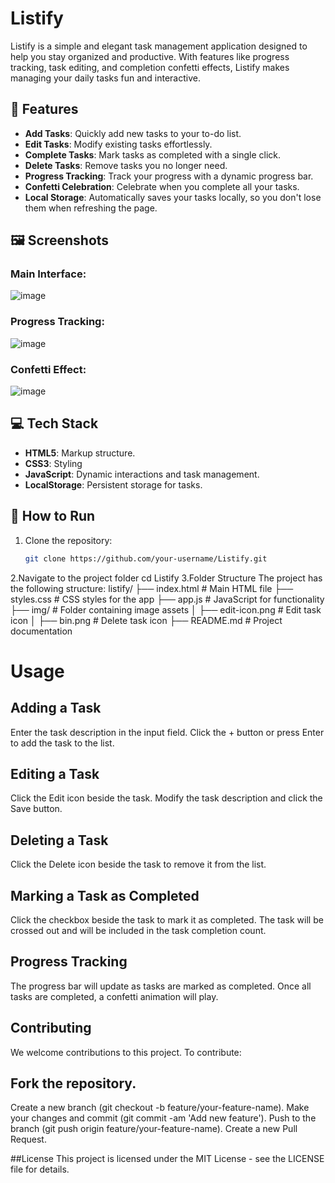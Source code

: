 # Listify

Listify is a simple and elegant task management application designed to help you stay organized and productive. With features like progress tracking, task editing, and completion confetti effects, Listify makes managing your daily tasks fun and interactive.

## 🎯 Features
- **Add Tasks**: Quickly add new tasks to your to-do list.
- **Edit Tasks**: Modify existing tasks effortlessly.
- **Complete Tasks**: Mark tasks as completed with a single click.
- **Delete Tasks**: Remove tasks you no longer need.
- **Progress Tracking**: Track your progress with a dynamic progress bar.
- **Confetti Celebration**: Celebrate when you complete all your tasks.
- **Local Storage**: Automatically saves your tasks locally, so you don't lose them when refreshing the page.

## 🖼️ Screenshots
### Main Interface:
![image](https://github.com/user-attachments/assets/58bb4474-d5e0-4c37-bfd9-43d2d4f3069f)


### Progress Tracking:
![image](https://github.com/user-attachments/assets/05298fbb-fe1d-4192-805e-fcff2dac1efc)

### Confetti Effect:
 ![image](https://github.com/user-attachments/assets/afbae24f-6424-4c56-a436-90ca65dcd10c)


## 💻 Tech Stack
- **HTML5**: Markup structure.
- **CSS3**: Styling
- **JavaScript**: Dynamic interactions and task management.
- **LocalStorage**: Persistent storage for tasks.

## 🚀 How to Run
1. Clone the repository:
   ```bash
   git clone https://github.com/your-username/Listify.git
2.Navigate to the project folder
   cd Listify
3.Folder Structure
The project has the following structure:
listify/
├── index.html          # Main HTML file
├── styles.css          # CSS styles for the app
├── app.js              # JavaScript for functionality
├── img/                # Folder containing image assets
│   ├── edit-icon.png   # Edit task icon
│   ├── bin.png         # Delete task icon
├── README.md           # Project documentation

# Usage

## Adding a Task
Enter the task description in the input field.
Click the + button or press Enter to add the task to the list.

## Editing a Task
Click the Edit icon beside the task.
Modify the task description and click the Save button.

## Deleting a Task
Click the Delete icon beside the task to remove it from the list.

## Marking a Task as Completed
Click the checkbox beside the task to mark it as completed.
The task will be crossed out and will be included in the task completion count.

## Progress Tracking
The progress bar will update as tasks are marked as completed. Once all tasks are completed, a confetti animation will play.

## Contributing
We welcome contributions to this project. To contribute:

## Fork the repository.

Create a new branch (git checkout -b feature/your-feature-name).
Make your changes and commit (git commit -am 'Add new feature').
Push to the branch (git push origin feature/your-feature-name).
Create a new Pull Request.

##License
This project is licensed under the MIT License - see the LICENSE file for details.


